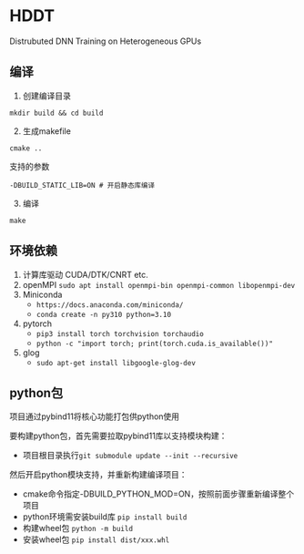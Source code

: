# HDDT
Distrubuted DNN Training on Heterogeneous GPUs

## 编译

1. 创建编译目录
```
mkdir build && cd build
```

2. 生成makefile
```
cmake ..
```

支持的参数
```
-DBUILD_STATIC_LIB=ON # 开启静态库编译
```

3. 编译
```
make
```

## 环境依赖
1. 计算库驱动 CUDA/DTK/CNRT etc.
2. openMPI
    `sudo apt install openmpi-bin openmpi-common libopenmpi-dev`
3. Miniconda
    - `https://docs.anaconda.com/miniconda/`
    - `conda create -n py310 python=3.10`
4. pytorch
    - `pip3 install torch torchvision torchaudio`
    - `python -c "import torch; print(torch.cuda.is_available())"`
5. glog
    - `sudo apt-get install libgoogle-glog-dev`


## python包
项目通过pybind11将核心功能打包供python使用

要构建python包，首先需要拉取pybind11库以支持模块构建：
- 项目根目录执行`git submodule update --init --recursive`

然后开启python模块支持，并重新构建编译项目：
- cmake命令指定-DBUILD_PYTHON_MOD=ON，按照前面步骤重新编译整个项目
- python环境需安装build库 `pip install build`
- 构建wheel包 `python -m build`
- 安装wheel包 `pip install dist/xxx.whl`
